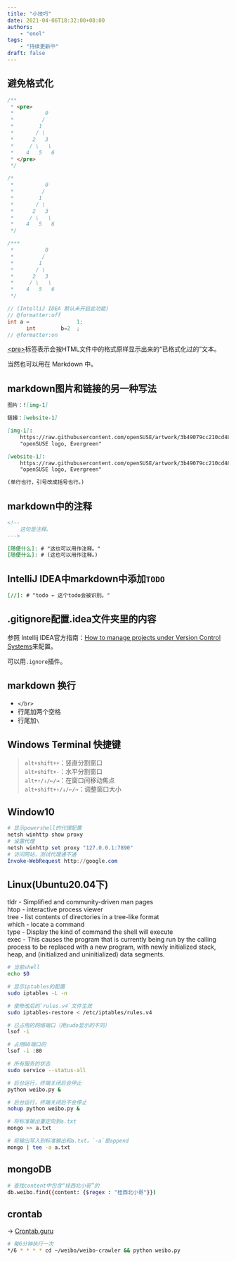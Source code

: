 ```yaml
---
title: "小技巧"
date: 2021-04-06T18:32:00+08:00
authors:
    - "enel"
tags: 
    - "持续更新中"
draft: false
---
```

## 避免格式化

``` java
/**
 * <pre>
 *          0
 *         /
 *        1
 *       / \
 *      2   3
 *     / \   \
 *    4   5   6
 * </pre>
 */
```

``` java
/*
 *          0
 *         /
 *        1
 *       / \
 *      2   3
 *     / \   \
 *    4   5   6
 */
```

``` java
/***
 *          0
 *         /
 *        1
 *       / \
 *      2   3
 *     / \   \
 *    4   5   6
 */
```

``` java
// (IntelliJ IDEA 默认未开启此功能)
// @formatter:off
int a =               1;
      int        b=2  ;
// @formatter:on
```

[\<pre>](https://developer.mozilla.org/en-US/docs/Web/HTML/Element/pre)标签表示会按HTML文件中的格式原样显示出来的“已格式化过的”文本。

当然也可以用在 Markdown 中。

## markdown图片和链接的另一种写法

``` markdown
图片：![img-1]

链接：[website-1]

[img-1]:
    https://raw.githubusercontent.com/openSUSE/artwork/3b49079cc210cd489f56f096aab8978d5083c0f4/logos/distros/Evergreen-green.svg
    "openSUSE logo, Evergreen"

[website-1]:
    https://raw.githubusercontent.com/openSUSE/artwork/3b49079cc210cd489f56f096aab8978d5083c0f4/logos/distros/Evergreen-green.svg
    "openSUSE logo, Evergreen"

(单行也行，引号改成括号也行。)
```

## markdown中的注释

``` markdown
<!--
    这句是注释。
--->

[随便什么]: # "这也可以用作注释。"
[随便什么]: # (这也可以用作注释。)
```

## IntelliJ IDEA中markdown中添加`TODO`

``` markdown
[//]: # "todo ← 这个todo会被识别。"
```

## .gitignore配置.idea文件夹里的内容

参照 Intellij IDEA官方指南：[How to manage projects under Version Control Systems](https://intellij-support.jetbrains.com/hc/en-us/articles/206544839)来配置。

可以用`.ignore`插件。

## markdown 换行

- `</br>`
- 行尾加两个空格
- 行尾加`\`

## Windows Terminal 快捷键

> `alt+shift++`：竖直分割窗口  
> `alt+shift+-`：水平分割窗口  
> `alt+↑/↓/←/→`：在窗口间移动焦点  
> `alt+shift+↑/↓/←/→`：调整窗口大小

## Window10

``` powershell
# 显示powershell的代理配置
netsh winhttp show proxy
# 设置代理
netsh winhttp set proxy "127.0.0.1:7890"
# 访问网站，测试代理通不通
Invoke-WebRequest http://google.com
```

## Linux(Ubuntu20.04下)

tldr - Simplified and community-driven man pages  
htop - interactive process viewer  
tree - list contents of directories in a tree-like format  
which - locate a command  
type - Display the kind of command the shell will execute  
exec - This causes the program that is currently being run by the calling process to be replaced with a new program,  with newly initialized stack, heap, and (initialized and uninitialized) data segments.  

``` bash
# 当前shell
echo $0

# 显示iptables的配置
sudo iptables -L -n

# 使修改后的`rules.v4`文件生效
sudo iptables-restore < /etc/iptables/rules.v4

# 已占用的网络端口（用sudo显示的不同）
lsof -i

# 占用80端口的
lsof -i :80

# 所有服务的状态
sudo service --status-all

# 后台运行，终端关闭后会停止
python weibo.py &

# 后台运行，终端关闭后不会停止
nohup python weibo.py &

# 将标准输出重定向到a.txt 
mongo >> a.txt

# 将输出写入到标准输出和a.txt。`-a`是append
mongo | tee -a a.txt
```

## mongoDB

``` bash
# 查找content中包含“桂西北小哥”的
db.weibo.find({content: {$regex : "桂西北小哥"}})
```

## crontab

→ [Crontab.guru](https://crontab.guru/#*/6_*_*_*_*)

``` bash
# 每6分钟执行一次
*/6 * * * * cd ~/weibo/weibo-crawler && python weibo.py
```
